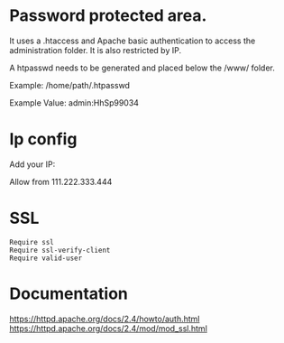 # Password protected area.

It uses a .htaccess and Apache basic authentication to access the administration folder. It is also restricted by IP.

A htpasswd needs to be generated and placed below the /www/ folder.

Example: /home/path/.htpasswd

Example Value: admin:HhSp99034

# Ip config

Add your IP:

Allow from 111.222.333.444

# SSL
```
Require ssl
Require ssl-verify-client
Require valid-user
```

# Documentation

https://httpd.apache.org/docs/2.4/howto/auth.html
https://httpd.apache.org/docs/2.4/mod/mod_ssl.html

